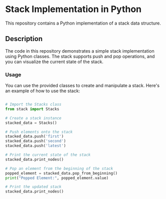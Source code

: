 # Stack Implementation in Python

This repository contains a Python implementation of a stack data structure.

## Description

The code in this repository demonstrates a simple stack implementation using Python classes. The stack supports push and pop operations, and you can visualize the current state of the stack.


### Usage

You can use the provided classes to create and manipulate a stack. Here's an example of how to use the stack:

```python

# Import the Stacks class
from stack import Stacks

# Create a stack instance
stacked_data = Stacks()

# Push elements onto the stack
stacked_data.push('first')
stacked_data.push('second')
stacked_data.push('latest')

# Print the current state of the stack
stacked_data.print_nodes()

# Pop an element from the beginning of the stack
popped_element = stacked_data.pop_from_beginning()
print("Popped Element:", popped_element.value)

# Print the updated stack
stacked_data.print_nodes()
